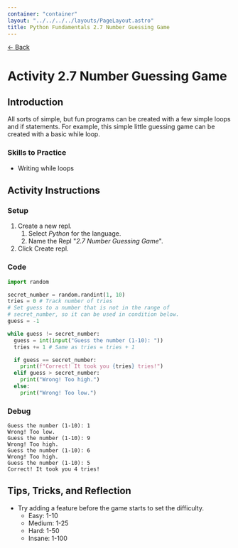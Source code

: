 ```yaml
---
container: "container"
layout: "../../../../layouts/PageLayout.astro"
title: Python Fundamentals 2.7 Number Guessing Game
---
```


[← Back](/courses/python-fundamentals/)

# Activity 2.7 Number Guessing Game

## Introduction

All sorts of simple, but fun programs can be created with a few simple loops and if statements. For example, this simple little guessing game can be created with a basic while loop.

### Skills to Practice

- Writing while loops

## Activity Instructions

### Setup

1. Create a new repl.
   1. Select _Python_ for the language.
   2. Name the Repl "_2.7 Number Guessing Game_".
2. Click Create repl.

### Code

```python
import random

secret_number = random.randint(1, 10)
tries = 0 # Track number of tries
# Set guess to a number that is not in the range of
# secret_number, so it can be used in condition below.
guess = -1

while guess != secret_number:
  guess = int(input("Guess the number (1-10): "))
  tries += 1 # Same as tries = tries + 1

  if guess == secret_number:
    print(f"Correct! It took you {tries} tries!")
  elif guess > secret_number:
    print("Wrong! Too high.")
  else:
    print("Wrong! Too low.")
```

### Debug

```
Guess the number (1-10): 1
Wrong! Too low.
Guess the number (1-10): 9
Wrong! Too high.
Guess the number (1-10): 6
Wrong! Too high.
Guess the number (1-10): 5
Correct! It took you 4 tries!
```

## Tips, Tricks, and Reflection

- Try adding a feature before the game starts to set the difficulty.
  - Easy: 1-10
  - Medium: 1-25
  - Hard: 1-50
  - Insane: 1-100
